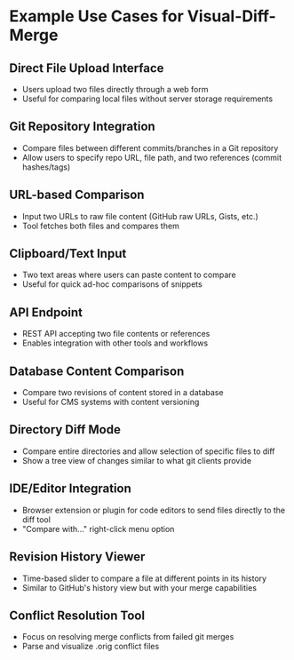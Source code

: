 # Example Use Cases for Visual-Diff-Merge

## Direct File Upload Interface
- Users upload two files directly through a web form
- Useful for comparing local files without server storage requirements

## Git Repository Integration
- Compare files between different commits/branches in a Git repository
- Allow users to specify repo URL, file path, and two references (commit hashes/tags)

## URL-based Comparison
- Input two URLs to raw file content (GitHub raw URLs, Gists, etc.)
- Tool fetches both files and compares them

## Clipboard/Text Input
- Two text areas where users can paste content to compare
- Useful for quick ad-hoc comparisons of snippets

## API Endpoint
- REST API accepting two file contents or references
- Enables integration with other tools and workflows

## Database Content Comparison
- Compare two revisions of content stored in a database
- Useful for CMS systems with content versioning

## Directory Diff Mode
- Compare entire directories and allow selection of specific files to diff
- Show a tree view of changes similar to what git clients provide

## IDE/Editor Integration
- Browser extension or plugin for code editors to send files directly to the diff tool
- "Compare with..." right-click menu option

## Revision History Viewer
- Time-based slider to compare a file at different points in its history
- Similar to GitHub's history view but with your merge capabilities

## Conflict Resolution Tool
- Focus on resolving merge conflicts from failed git merges
- Parse and visualize .orig conflict files
